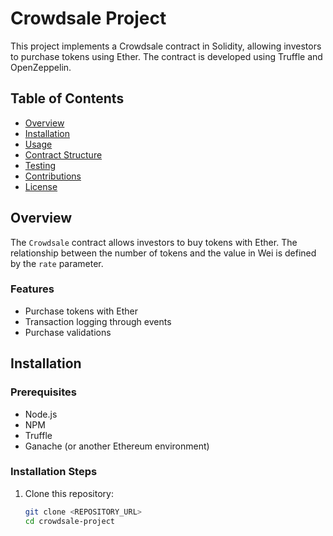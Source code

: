 # Crowdsale Project

This project implements a Crowdsale contract in Solidity, allowing investors to purchase tokens using Ether. The contract is developed using Truffle and OpenZeppelin.

## Table of Contents

- [Overview](#overview)
- [Installation](#installation)
- [Usage](#usage)
- [Contract Structure](#contract-structure)
- [Testing](#testing)
- [Contributions](#contributions)
- [License](#license)

## Overview

The `Crowdsale` contract allows investors to buy tokens with Ether. The relationship between the number of tokens and the value in Wei is defined by the `rate` parameter.

### Features

- Purchase tokens with Ether
- Transaction logging through events
- Purchase validations

## Installation

### Prerequisites

- Node.js
- NPM
- Truffle
- Ganache (or another Ethereum environment)

### Installation Steps

1. Clone this repository:
   ```bash
   git clone <REPOSITORY_URL>
   cd crowdsale-project